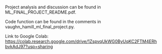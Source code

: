Project analysis and discussion can be found in ML_FINAL_PROJECT_README.pdf.

Code function can be found in the comments in vaughn_hamill_ml_final_project.py.

Link to Google Colab: https://colab.research.google.com/drive/1ZspvqUkWG0ByUqKC2FTM4ERhbvkAdJ97?usp=sharing
